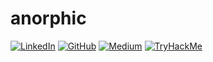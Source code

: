 # anorphic

[![LinkedIn](https://img.shields.io/badge/LinkedIn-blue?style=for-the-badge&logo=linkedin)](https://www.linkedin.com/in/rishitaatrivedi/)
[![GitHub](https://img.shields.io/badge/GitHub-000?style=for-the-badge&logo=github)](https://github.com/anorphic)
[![Medium](https://img.shields.io/badge/Medium-12100E?style=for-the-badge&logo=medium)](https://medium.com/@rishitaa)
[![TryHackMe](https://img.shields.io/badge/TryHackMe-darkred?style=for-the-badge&logo=tryhackme)](https://tryhackme.com/p/rishita)

